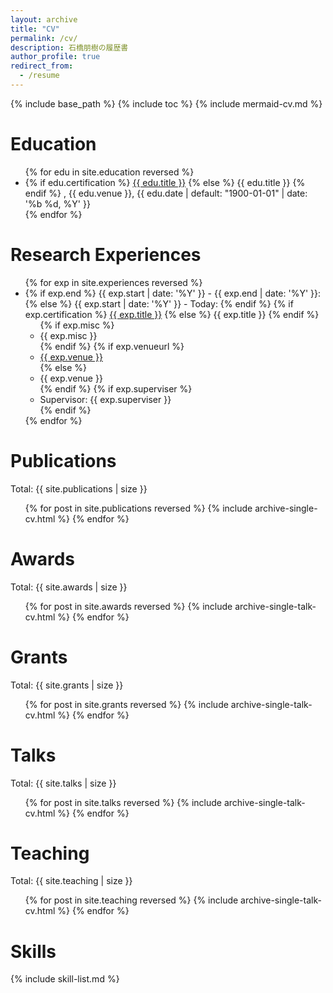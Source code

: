 ```yaml
---
layout: archive
title: "CV"
permalink: /cv/
description: 石橋朋樹の履歴書
author_profile: true
redirect_from:
  - /resume
---
```


{% include base_path %}
{% include toc %}
{% include mermaid-cv.md %}

# Education

<ul>{% for edu in site.education reversed %}
<li>
  {% if edu.certification %}
    <a href="{{ edu.certification | prepend: "/images/" | prepend: base_path }}" class="image-popup">{{ edu.title }}</a>
  {% else %}
    {{ edu.title }}
  {% endif %}
, {{ edu.venue }}, {{ edu.date | default: "1900-01-01" | date: '%b %d, %Y' }}</li>
{% endfor %}</ul>

<!--
- [Ph.D.](../images/学位記.jpg), Department of Biological Sciences, Osaka University, March 25th, 2019
- MS, Department of Biological Sciences, Osaka University, March 28th, 2016
- BS, Department of Biological Sciences, Osaka University, March 25th, 2014
-->

# Research Experiences

<ul>{% for exp in site.experiences reversed %}
  <li>
  {% if exp.end %}
    {{ exp.start | date: '%Y' }} - {{ exp.end | date: '%Y' }}: 
  {% else %}
    {{ exp.start | date: '%Y' }} - Today: 
  {% endif %}
  {% if exp.certification %}
    <a href="{{ exp.certification }}">{{ exp.title }}</a>
  {% else %}
    {{ exp.title }}
  {% endif %}
  <ul>
    {% if exp.misc %}
      <li> {{ exp.misc }} </li>
    {% endif %}
    {% if exp.venueurl %}
      <li><a href="{{ exp.venueurl }}">{{ exp.venue }}</a></li>
    {% else %}
      <li>{{ exp.venue }}</li>
    {% endif %}
    {% if exp.superviser %}
      <li>Supervisor: {{ exp.superviser }}</li>
    {% endif %}
  </ul>
</li>
{% endfor %}</ul>

<!--
- 2022-Today: Postdoctoral Fellow (PD), Research Fellowship for Young Scientists, JSPS
  - Also as a Visiting Scientist
  - [Laboratory for Physical Biology](http://www.qbic.riken.jp/phb/), RIKEN BDR, Japan.
  - Supervisor: Dr. Tatsuo Shibata


- 2021-2022: Postdoctoral Researcher
  - [Laboratory for Physical Biology](http://www.qbic.riken.jp/phb/), RIKEN BDR, Japan.
  - Supervisor: Dr. Tatsuo Shibata

- 2019-2021: Postdoctoral Researcher
  - [Laboratory of Insect Ecology](http://www.insecteco.kais.kyoto-u.ac.jp/englishpage.html), Faulty of Agriculture, Kyoto University
  - Supervisor: Prof. Kenji Matsuura

- 2016-2019: [Research Fellowship for Young Scientists (DC1), JSPS](https://kaken.nii.ac.jp/en/grant/KAKENHI-PROJECT-16J01027/)
  - [Laboratory of Cell Biology](http://www.bio.sci.osaka-u.ac.jp/bio_web/lab_page/matsuno/Etop.html), Department of Biological Sciences, Osaka University
  - Supervisor: Prof. Kenji Matsuno

- 2011-2012: Lab technician
  - Laboratory of Genome and Chromosome Functions, Institute for Protein Research, Osaka University
  - Supervisor: Prof. Akira Shinohara
-->

# Publications

Total: {{ site.publications | size }}

  <ul>{% for post in site.publications reversed %}
    {% include archive-single-cv.html %}
  {% endfor %}</ul>

# Awards

Total: {{ site.awards | size }}

  <ul>{% for post in site.awards reversed %}
    {% include archive-single-talk-cv.html %}
  {% endfor %}</ul>

# Grants

Total: {{ site.grants | size }}

  <ul>{% for post in site.grants reversed %}
    {% include archive-single-talk-cv.html %}
  {% endfor %}</ul>

# Talks

Total: {{ site.talks | size }}

  <ul>{% for post in site.talks reversed %}
    {% include archive-single-talk-cv.html %}
  {% endfor %}</ul>

# Teaching

Total: {{ site.teaching | size }}

  <ul>{% for post in site.teaching reversed %}
    {% include archive-single-talk-cv.html %}
  {% endfor %}</ul>

# Skills

{% include skill-list.md %}
